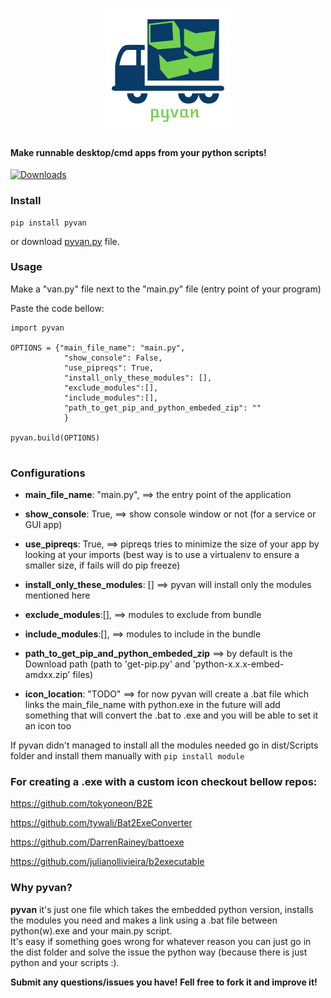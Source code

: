 <p align="center">
  <img src="pyvan.png">
</p>

<p align="center">
  <h4> Make runnable desktop/cmd apps from your python scripts!</h4>
</p>


[![Downloads](https://pepy.tech/badge/pyvan)](https://pepy.tech/project/pyvan)


### Install
```
pip install pyvan
```
or download [pyvan.py](https://raw.githubusercontent.com/ClimenteA/pyvan/master/src/pyvan.py) file.

### Usage

Make a "van.py" file next to the "main.py" file (entry point of your program) 

Paste the code bellow:

```
import pyvan 

OPTIONS = {"main_file_name": "main.py", 
            "show_console": False,
            "use_pipreqs": True,
            "install_only_these_modules": [],
            "exclude_modules":[],
            "include_modules":[],
            "path_to_get_pip_and_python_embeded_zip": ""
            }

pyvan.build(OPTIONS)
 
```

### Configurations

* **main_file_name**: "main.py", ==> the entry point of the application

* **show_console**: True,        ==> show console window or not (for a service or GUI app)

* **use_pipreqs**: True,         ==> pipreqs tries to minimize the size of your app by looking at your imports 
                                (best way is to use a virtualenv to ensure a smaller size, if fails will do pip freeze)

* **install_only_these_modules**: [] ==> pyvan will install only the modules mentioned here

* **exclude_modules**:[],        ==> modules to exclude from bundle 

* **include_modules**:[],        ==> modules to include in the bundle

* **path_to_get_pip_and_python_embeded_zip** ==> by default is the Download path (path to 'get-pip.py' and 'python-x.x.x-embed-amdxx.zip' files)

* **icon_location**: "TODO" ==> for now pyvan will create a .bat file which links the main_file_name with python.exe
                            in the future will add something that will convert the .bat to .exe and you will be able to set it an icon too
                            
If pyvan didn't managed to install all the modules needed go in dist/Scripts folder and install them manually with `pip install module`

### For creating a .exe with a custom icon checkout bellow repos:

https://github.com/tokyoneon/B2E

https://github.com/tywali/Bat2ExeConverter

https://github.com/DarrenRainey/battoexe

https://github.com/julianollivieira/b2executable


### Why pyvan?

**pyvan** it's just one file which takes the embedded python version, installs the modules you need and makes a link using a .bat file between python(w).exe and your main.py script.
<br>
It's easy if something goes wrong for whatever reason you can just go in the dist folder and solve the issue the python way (because there is just python and your scripts :).

**Submit any questions/issues you have! Fell free to fork it and improve it!**













